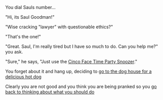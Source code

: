 You dial Sauls number...

"Hi, its Saul Goodman!"

"Wise cracking "lawyer" with questionable ethics?"

"That's the one!"

"Great. Saul, I'm really tired but I have so much to do. Can you help me?" you ask.

"Sure," he says, "Just use the [Cinco Face Time Party Snoozer](https://www.youtube.com/watch?v=Tvu2ZI329V4)."

You forget about it and hang up, deciding to [go to the dog house for a delicious hot dog](jesse.md)

Clearly you are not good and you think you are being pranked so you
[go back to thinking about what you should do](../marshmallow.md)
